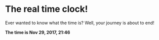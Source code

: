 # The real time clock!

Ever wanted to know what the time is? Well, your journey is about to end!

**The time is Nov 29, 2017, 21:46**